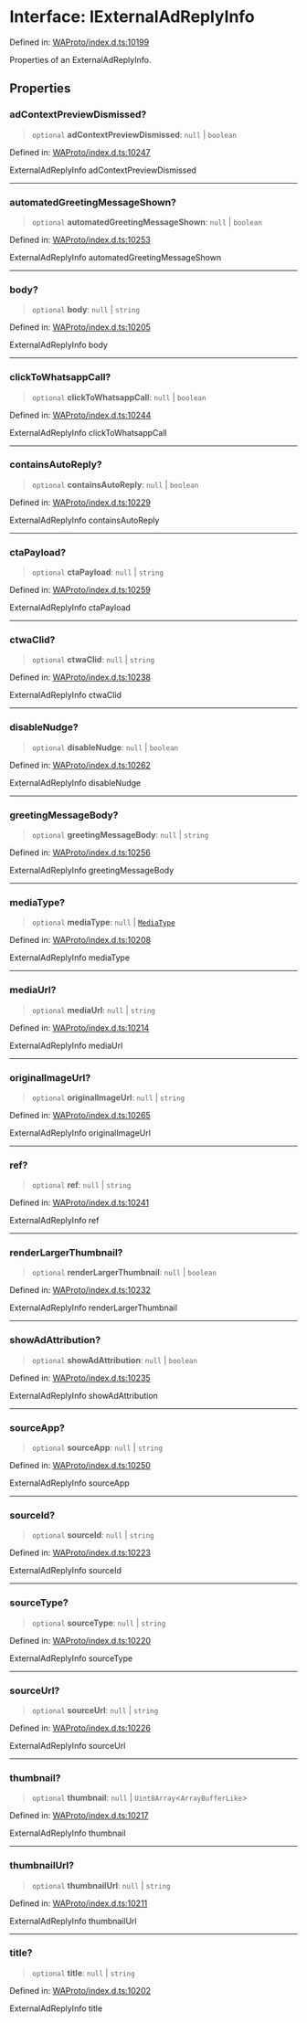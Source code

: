 # Interface: IExternalAdReplyInfo

Defined in: [WAProto/index.d.ts:10199](https://github.com/Fokusdotid/Baileys/blob/3533fb5d5a1e97f0cc8384505a121b389a346518/WAProto/index.d.ts#L10199)

Properties of an ExternalAdReplyInfo.

## Properties

### adContextPreviewDismissed?

> `optional` **adContextPreviewDismissed**: `null` \| `boolean`

Defined in: [WAProto/index.d.ts:10247](https://github.com/Fokusdotid/Baileys/blob/3533fb5d5a1e97f0cc8384505a121b389a346518/WAProto/index.d.ts#L10247)

ExternalAdReplyInfo adContextPreviewDismissed

***

### automatedGreetingMessageShown?

> `optional` **automatedGreetingMessageShown**: `null` \| `boolean`

Defined in: [WAProto/index.d.ts:10253](https://github.com/Fokusdotid/Baileys/blob/3533fb5d5a1e97f0cc8384505a121b389a346518/WAProto/index.d.ts#L10253)

ExternalAdReplyInfo automatedGreetingMessageShown

***

### body?

> `optional` **body**: `null` \| `string`

Defined in: [WAProto/index.d.ts:10205](https://github.com/Fokusdotid/Baileys/blob/3533fb5d5a1e97f0cc8384505a121b389a346518/WAProto/index.d.ts#L10205)

ExternalAdReplyInfo body

***

### clickToWhatsappCall?

> `optional` **clickToWhatsappCall**: `null` \| `boolean`

Defined in: [WAProto/index.d.ts:10244](https://github.com/Fokusdotid/Baileys/blob/3533fb5d5a1e97f0cc8384505a121b389a346518/WAProto/index.d.ts#L10244)

ExternalAdReplyInfo clickToWhatsappCall

***

### containsAutoReply?

> `optional` **containsAutoReply**: `null` \| `boolean`

Defined in: [WAProto/index.d.ts:10229](https://github.com/Fokusdotid/Baileys/blob/3533fb5d5a1e97f0cc8384505a121b389a346518/WAProto/index.d.ts#L10229)

ExternalAdReplyInfo containsAutoReply

***

### ctaPayload?

> `optional` **ctaPayload**: `null` \| `string`

Defined in: [WAProto/index.d.ts:10259](https://github.com/Fokusdotid/Baileys/blob/3533fb5d5a1e97f0cc8384505a121b389a346518/WAProto/index.d.ts#L10259)

ExternalAdReplyInfo ctaPayload

***

### ctwaClid?

> `optional` **ctwaClid**: `null` \| `string`

Defined in: [WAProto/index.d.ts:10238](https://github.com/Fokusdotid/Baileys/blob/3533fb5d5a1e97f0cc8384505a121b389a346518/WAProto/index.d.ts#L10238)

ExternalAdReplyInfo ctwaClid

***

### disableNudge?

> `optional` **disableNudge**: `null` \| `boolean`

Defined in: [WAProto/index.d.ts:10262](https://github.com/Fokusdotid/Baileys/blob/3533fb5d5a1e97f0cc8384505a121b389a346518/WAProto/index.d.ts#L10262)

ExternalAdReplyInfo disableNudge

***

### greetingMessageBody?

> `optional` **greetingMessageBody**: `null` \| `string`

Defined in: [WAProto/index.d.ts:10256](https://github.com/Fokusdotid/Baileys/blob/3533fb5d5a1e97f0cc8384505a121b389a346518/WAProto/index.d.ts#L10256)

ExternalAdReplyInfo greetingMessageBody

***

### mediaType?

> `optional` **mediaType**: `null` \| [`MediaType`](../namespaces/ExternalAdReplyInfo/enumerations/MediaType.md)

Defined in: [WAProto/index.d.ts:10208](https://github.com/Fokusdotid/Baileys/blob/3533fb5d5a1e97f0cc8384505a121b389a346518/WAProto/index.d.ts#L10208)

ExternalAdReplyInfo mediaType

***

### mediaUrl?

> `optional` **mediaUrl**: `null` \| `string`

Defined in: [WAProto/index.d.ts:10214](https://github.com/Fokusdotid/Baileys/blob/3533fb5d5a1e97f0cc8384505a121b389a346518/WAProto/index.d.ts#L10214)

ExternalAdReplyInfo mediaUrl

***

### originalImageUrl?

> `optional` **originalImageUrl**: `null` \| `string`

Defined in: [WAProto/index.d.ts:10265](https://github.com/Fokusdotid/Baileys/blob/3533fb5d5a1e97f0cc8384505a121b389a346518/WAProto/index.d.ts#L10265)

ExternalAdReplyInfo originalImageUrl

***

### ref?

> `optional` **ref**: `null` \| `string`

Defined in: [WAProto/index.d.ts:10241](https://github.com/Fokusdotid/Baileys/blob/3533fb5d5a1e97f0cc8384505a121b389a346518/WAProto/index.d.ts#L10241)

ExternalAdReplyInfo ref

***

### renderLargerThumbnail?

> `optional` **renderLargerThumbnail**: `null` \| `boolean`

Defined in: [WAProto/index.d.ts:10232](https://github.com/Fokusdotid/Baileys/blob/3533fb5d5a1e97f0cc8384505a121b389a346518/WAProto/index.d.ts#L10232)

ExternalAdReplyInfo renderLargerThumbnail

***

### showAdAttribution?

> `optional` **showAdAttribution**: `null` \| `boolean`

Defined in: [WAProto/index.d.ts:10235](https://github.com/Fokusdotid/Baileys/blob/3533fb5d5a1e97f0cc8384505a121b389a346518/WAProto/index.d.ts#L10235)

ExternalAdReplyInfo showAdAttribution

***

### sourceApp?

> `optional` **sourceApp**: `null` \| `string`

Defined in: [WAProto/index.d.ts:10250](https://github.com/Fokusdotid/Baileys/blob/3533fb5d5a1e97f0cc8384505a121b389a346518/WAProto/index.d.ts#L10250)

ExternalAdReplyInfo sourceApp

***

### sourceId?

> `optional` **sourceId**: `null` \| `string`

Defined in: [WAProto/index.d.ts:10223](https://github.com/Fokusdotid/Baileys/blob/3533fb5d5a1e97f0cc8384505a121b389a346518/WAProto/index.d.ts#L10223)

ExternalAdReplyInfo sourceId

***

### sourceType?

> `optional` **sourceType**: `null` \| `string`

Defined in: [WAProto/index.d.ts:10220](https://github.com/Fokusdotid/Baileys/blob/3533fb5d5a1e97f0cc8384505a121b389a346518/WAProto/index.d.ts#L10220)

ExternalAdReplyInfo sourceType

***

### sourceUrl?

> `optional` **sourceUrl**: `null` \| `string`

Defined in: [WAProto/index.d.ts:10226](https://github.com/Fokusdotid/Baileys/blob/3533fb5d5a1e97f0cc8384505a121b389a346518/WAProto/index.d.ts#L10226)

ExternalAdReplyInfo sourceUrl

***

### thumbnail?

> `optional` **thumbnail**: `null` \| `Uint8Array`\<`ArrayBufferLike`\>

Defined in: [WAProto/index.d.ts:10217](https://github.com/Fokusdotid/Baileys/blob/3533fb5d5a1e97f0cc8384505a121b389a346518/WAProto/index.d.ts#L10217)

ExternalAdReplyInfo thumbnail

***

### thumbnailUrl?

> `optional` **thumbnailUrl**: `null` \| `string`

Defined in: [WAProto/index.d.ts:10211](https://github.com/Fokusdotid/Baileys/blob/3533fb5d5a1e97f0cc8384505a121b389a346518/WAProto/index.d.ts#L10211)

ExternalAdReplyInfo thumbnailUrl

***

### title?

> `optional` **title**: `null` \| `string`

Defined in: [WAProto/index.d.ts:10202](https://github.com/Fokusdotid/Baileys/blob/3533fb5d5a1e97f0cc8384505a121b389a346518/WAProto/index.d.ts#L10202)

ExternalAdReplyInfo title
